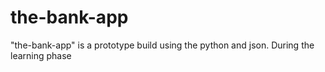 # the-bank-app
"the-bank-app" is a prototype build using the python and json. During the learning phase
